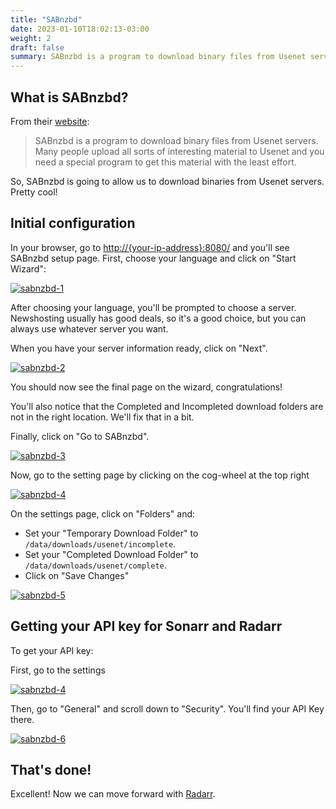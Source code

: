```yaml
---
title: "SABnzbd"
date: 2023-01-10T18:02:13-03:00
weight: 2
draft: false
summary: SABnzbd is a program to download binary files from Usenet servers. Many people upload all sorts of interesting material to Usenet and you need a special program to get this material with the least effort.
---
```


## What is SABnzbd?

From their [website](https://sabnzbd.org/):

> SABnzbd is a program to download binary files from Usenet servers. Many people upload all sorts of interesting material to Usenet and you need a special program to get this material with the least effort.

So, SABnzbd is going to allow us to download binaries from Usenet servers. Pretty cool!

## Initial configuration

In your browser, go to [http://{your-ip-address}:8080/]() and you'll see SABnzbd setup page. First, choose your language and click on "Start Wizard":

[![sabnzbd-1](/pics/sabnzbd-1.png)](/pics/sabnzbd-1.png)

After choosing your language, you'll be prompted to choose a server. Newshosting usually has good deals, so it's a good choice, but you can always use whatever server you want. 

When you have your server information ready, click on "Next".

[![sabnzbd-2](/pics/sabnzbd-2.png)](/pics/sabnzbd-2.png)

You should now see the final page on the wizard, congratulations!

You'll also notice that the Completed and Incompleted download folders are not in the right location. We'll fix that in a bit.

Finally, click on "Go to SABnzbd".

[![sabnzbd-3](/pics/sabnzbd-3.png)](/pics/sabnzbd-3.png)

Now, go to the setting page by clicking on the cog-wheel at the top right

[![sabnzbd-4](/pics/sabnzbd-4.png)](/pics/sabnzbd-4.png)

On the settings page, click on "Folders" and:
- Set your "Temporary Download Folder" to `/data/downloads/usenet/incomplete`.
- Set your "Completed Download Folder" to `/data/downloads/usenet/complete`.
- Click on "Save Changes"

[![sabnzbd-5](/pics/sabnzbd-5.png)](/pics/sabnzbd-5.png)

## Getting your API key for Sonarr and Radarr

To get your API key:

First, go to the settings

[![sabnzbd-4](/pics/sabnzbd-4.png)](/pics/sabnzbd-4.png)

Then, go to "General" and scroll down to "Security". You'll find your API Key there.

[![sabnzbd-6](/pics/sabnzbd-6.png)](/pics/sabnzbd-6.png)

## That's done!

Excellent! Now we can move forward with [Radarr](/config/radarr).

